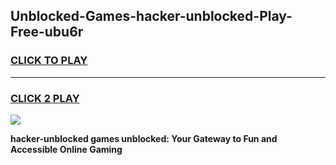 
## Unblocked-Games-hacker-unblocked-Play-Free-ubu6r
<h3>
<a href="https://premium76.site?title=hacker-unblocked&ref=23A">CLICK TO PLAY</a></h3>
<hr>

<h3>
<a href="https://premium76.site?title=hacker-unblocked&ref=23A">CLICK 2 PLAY</a>
  
</h3>

<a href="https://premium76.site?title=hacker-unblocked&ref=23A"><img src="https://clearcache.store/games.png"></a>


**hacker-unblocked games unblocked: Your Gateway to Fun and Accessible Online Gaming**

